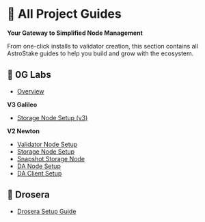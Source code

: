 # 📘 All Project Guides

**Your Gateway to Simplified Node Management**

From one-click installs to validator creation, this section contains all AstroStake guides to help you build and grow with the ecosystem.

## 🧬 0G Labs

- [Overview](/0g-labs/)

**V3 Galileo**

- [Storage Node Setup (v3)](/0g-labs/storage-node-v3-chain)


**V2 Newton**

- [Validator Node Setup](/0g-labs/validator)
- [Storage Node Setup](/0g-labs/storage-node)
- [Snapshot Storage Node](/0g-labs/snapshot)
- [DA Node Setup](/0g-labs/0gda-node)
- [DA Client Setup](/0g-labs/0gda-client)

## 🌱 Drosera
- [Drosera Setup Guide](/drosera/)
